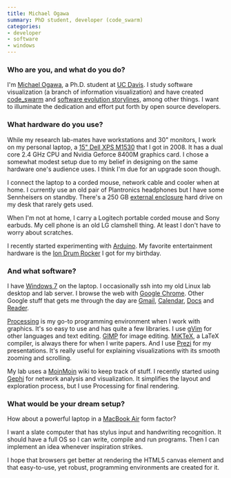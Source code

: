 ```yaml
---
title: Michael Ogawa
summary: PhD student, developer (code_swarm)
categories:
- developer
- software
- windows
---
```


### Who are you, and what do you do?

I'm [Michael Ogawa](http://www.michaelogawa.com/ "Michael's website."), a Ph.D. student at [UC Davis](http://www.ucdavis.edu/ "The University of California Davis."). I study software visualization (a branch of information visualization) and have created [code_swarm][code-swarm] and [software evolution storylines][evolines], among other things. I want to illuminate the dedication and effort put forth by open source developers.

### What hardware do you use?

While my research lab-mates have workstations and 30" monitors, I work on my personal laptop, a [15" Dell XPS M1530][xps-m1530] that I got in 2008. It has a dual core 2.4 GHz CPU and Nvidia Geforce 8400M graphics card. I chose a somewhat modest setup due to my belief in designing on the same hardware one's audience uses. I think I'm due for an upgrade soon though.

I connect the laptop to a corded mouse, network cable and cooler when at home. I currently use an old pair of Plantronics headphones but I have some Sennheisers on standby. There's a 250 GB [external enclosure][silver-river-duo] hard drive on my desk that rarely gets used.

When I'm not at home, I carry a Logitech portable corded mouse and Sony earbuds. My cell phone is an old LG clamshell thing. At least I don't have to worry about scratches.

I recently started experimenting with [Arduino][]. My favorite entertainment hardware is the [Ion Drum Rocker][drum-rocker-xbox] I got for my birthday.

### And what software?

I have [Windows 7][windows-7] on the laptop. I occasionally ssh into my old Linux lab desktop and lab server. I browse the web with [Google Chrome][chrome]. Other Google stuff that gets me through the day are [Gmail][], [Calendar][google-calendar], [Docs][google-docs] and [Reader][google-reader].

[Processing][] is my go-to programming environment when I work with graphics. It's so easy to use and has quite a few libraries. I use [gVim][vim] for other languages and text editing. [GIMP][] for image editing. [MiKTeX][], a LaTeX compiler, is always there for when I write papers. And I use [Prezi][] for my presentations. It's really useful for explaining visualizations with its smooth zooming and scrolling.

My lab uses a [MoinMoin][] wiki to keep track of stuff. I recently started using [Gephi][] for network analysis and visualization. It simplifies the layout and exploration process, but I use Processing for final rendering.

### What would be your dream setup?

How about a powerful laptop in a [MacBook Air][macbook-air] form factor?

I want a slate computer that has stylus input and handwriting recognition. It should have a full OS so I can write, compile and run programs. Then I can implement an idea whenever inspiration strikes.

I hope that browsers get better at rendering the HTML5 canvas element and that easy-to-use, yet robust, programming environments are created for it.

[silver-river-duo]: https://www.tomsguide.com/us/cool-back-to-school-tools,review-989-3.html "A 3.5 inch hard drive enclosure."
[arduino]: http://arduino.cc/ "Open-source prototyping hardware."
[macbook-air]: https://www.apple.com/macbook-air/ "A very thin laptop."
[drum-rocker-xbox]: https://www.ionaudio.com/products/details/drum-rocker-xbox-model "An electronic drum set for the Xbox."
[xps-m1530]: https://en.wikipedia.org/wiki/Dell_XPS#XPS_M1530 "A PC laptop with a 15.4 inch screen."
[google-calendar]: https://en.wikipedia.org/wiki/Google_Calendar "A web-based calendar client."
[gimp]: https://www.gimp.org/ "An open-source image editor."
[gephi]: https://gephi.org/ "Open-source visualisation software."
[gmail]: https://mail.google.com/mail/ "Web-based email."
[google-reader]: https://en.wikipedia.org/wiki/Google_Reader "A web-based feed reader."
[google-docs]: https://en.wikipedia.org/wiki/Google_Docs "A web-based office suite."
[moinmoin]: https://moinmo.in/ "Wiki software."
[miktex]: https://miktex.org/ "Typesetting software for Windows."
[chrome]: https://www.google.com/intl/en/chrome/browser/ "A WebKit-based browser, where each tab runs in its own thread."
[code-swarm]: https://code.google.com/archive/p/codeswarm "Source code commits visualiser software."
[vim]: http://www.vim.org/ "A command-line text editor."
[evolines]: https://code.google.com/archive/p/evolines "Source code commits visualiser software."
[processing]: https://processing.org/ "A programming language/environment."
[prezi]: https://prezi.com/ "Web-based presentations."
[windows-7]: https://en.wikipedia.org/wiki/Windows_7 "An operating system."

